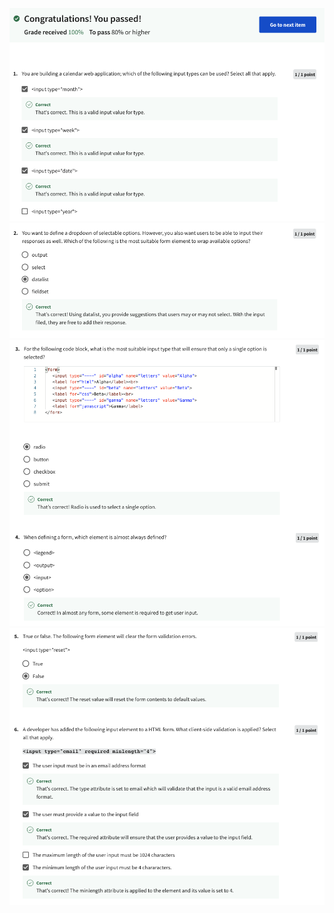 ![Alt text](Screenshot%202566-04-14%20at%2003.01.10.png) ![Alt text](Screenshot%202566-04-14%20at%2003.01.18.png) ![Alt text](Screenshot%202566-04-14%20at%2003.01.28.png) ![Alt text](Screenshot%202566-04-14%20at%2003.01.37.png)